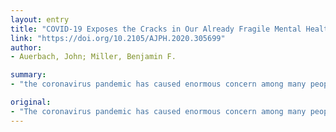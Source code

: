 ```yaml
---
layout: entry
title: "COVID-19 Exposes the Cracks in Our Already Fragile Mental Health System"
link: "https://doi.org/10.2105/AJPH.2020.305699"
author:
- Auerbach, John; Miller, Benjamin F.

summary:
- "the coronavirus pandemic has caused enormous concern among many people. The current state of affairs is having a negative effect on the mental well-being of our country's residents. It also highlights the policy gaps in our current system that inhibit the vital conditions for well. Am J Public Health published online ahead of print May 21, 2020. Currently, the primary focus has rightfully been on stopping the spread of COVID-19."

original:
- "The coronavirus pandemic has caused enormous concern among many people. Every morning, we are met with an increasing deluge of dire news about the most recent number of people to contract COVID-19 and to die from it, decreases in the stock market, and countries implementing broad travel restrictions and stay-at-home orders.(1,2) The current state of affairs is having a negative effect on the mental well-being of our country's residents. It also highlights the policy gaps in our current system that inhibit the vital conditions for well-being and resiliency.(3) Although the primary focus has rightfully been on stopping the spread of COVID-19, we should also quickly prepare to address the mental toll the pandemic is taking on individuals and communities across the country. (Am J Public Health. Published online ahead of print May 21, 2020: e1-e2. doi:10.2105/AJPH.2020.305699)."
---
```


